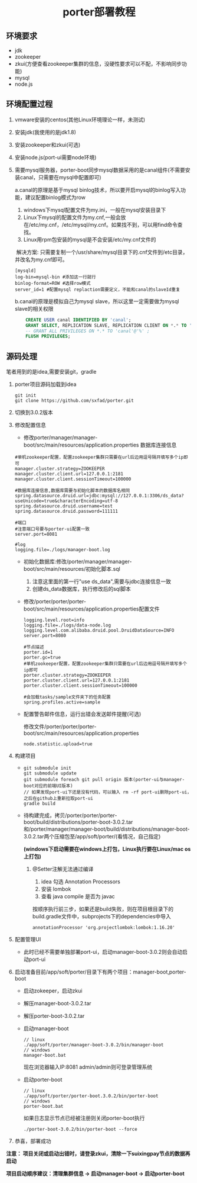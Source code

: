 # <center>porter部署教程</center>

## 环境要求

- jdk
- zookeeper
- zkui(方便查看zookeeper集群的信息，没硬性要求可以不配，不影响同步功能)
- mysql
- node.js

## 环境配置过程

1. vmware安装的centos(其他Linux环境理论一样，未测试)

2. 安装jdk(我使用的是jdk1.8)

3. 安装zookeeper和zkui(可选)

4. 安装node.js(port-ui需要node环境)

5. 需要mysql服务器，porter-boot同步mysql数据采用的是canal组件(不需要安装canal，只需要在mysql中配置即可)

   a.canal的原理是基于mysql binlog技术，所以要开启mysql的binlog写入功能，建议配置binlog模式为row

   1. windows下mysql配置文件为my.ini，一般在mysql安装目录下
   2. Linux下mysql的配置文件为my.cnf,一般会放在/etc/my.cnf，/etc/mysql/my.cnf。如果找不到，可以用find命令查找。
   3. Linux用rpm包安装的mysql是不会安装/etc/my.cnf文件的


   ​	解决方案: 只需要复制一个/usr/share/mysql目录下的.cnf文件到/etc目录，并改名为my.cnf即可。

   ````
   [mysqld]
   log-bin=mysql-bin #添加这一行就行
   binlog-format=ROW #选择row模式
   server_id=1 #配置mysql replaction需要定义，不能和canal的slaveId重复
   ````

   b.canal的原理是模拟自己为mysql slave，所以这里一定需要做为mysql slave的相关权限

   ````sql
       CREATE USER canal IDENTIFIED BY 'canal';    
       GRANT SELECT, REPLICATION SLAVE, REPLICATION CLIENT ON *.* TO 'canal'@'%';  
       -- GRANT ALL PRIVILEGES ON *.* TO 'canal'@'%' ;  
       FLUSH PRIVILEGES; 
   ````

## 源码处理

笔者用到的是idea,需要安装git，gradle

1. porter项目源码加载到idea

   ````
   git init
   git clone https://github.com/sxfad/porter.git
   ````

2. 切换到3.0.2版本

3. 修改配置信息

   - 修改porter/manager/manager-boot/src/main/resources/application.properties 数据库连接信息

   ````properties
   #单机zookeeper配置，配置zookeeper集群只需要在url后边用逗号隔开填写多个ip即可
   manager.cluster.strategy=ZOOKEEPER
   manager.cluster.client.url=127.0.0.1:2181
   manager.cluster.client.sessionTimeout=100000
   
   #数据库连接信息,数据库需要与初始化脚本的数据库名相同
   spring.datasource.druid.url=jdbc:mysql://127.0.0.1:3306/ds_data?useUnicode=true&characterEncoding=utf-8
   spring.datasource.druid.username=test
   spring.datasource.druid.password=111111
   
   #端口
   #注意端口号要与porter-ui配置一致
   server.port=8081
   
   #log
   logging.file=./logs/manager-boot.log
   ````

   - 初始化数据库:修改/porter/manager/manager-boot/src/main/resources/初始化脚本.sql

     1. 注意这里面的第一行"use ds_data",需要与jdbc连接信息一致
     2. 创建ds_data数据库，执行修改后的sql脚本

   - 修改/porter/porter/porter-boot/src/main/resources/application.properties配置⽂件

     ````properties
     logging.level.root=info
     logging.file=./logs/data-node.log
     logging.level.com.alibaba.druid.pool.DruidDataSource=INFO
     server.port=8080
     
     #节点描述
     porter.id=1
     porter.gc=true
     #单机zookeeper配置，配置zookeeper集群只需要在url后边用逗号隔开填写多个ip即可
     porter.cluster.strategy=ZOOKEEPER
     porter.cluster.client.url=127.0.0.1:2181
     porter.cluster.client.sessionTimeout=100000
     
     #会加载tasks/sample文件夹下的任务配置
     spring.profiles.active=sample
     ````

   - 配置警告邮件信息，运行出错会发送邮件提醒(可选)

     修改⽂件/porter/porter/porter-boot/src/main/resources/application.properties

     ````properties
     node.statistic.upload=true
     ````

4. 构建项目

   - ```git
     git submodule init
     git submodule update
     git submodule foreach git pull origin 版本(porter-ui与manager-boot对应的前端UI版本)
     // 如果发现port-ui下还是没有代码，可以输入 rm -rf port-ui删除port-ui，之后在github上重新拉取port-ui
     gradle build
     ```

   - 待构建完成，拷⻉/porter/porter/porter-boot/build/distributions/porter-boot-3.0.2.tar 和/porter/manager/manager-boot/build/distributions/manager-boot-3.0.2.tar两个压缩包⾄/app/soft/porter/(看情况，⾃⼰指定)

     **(windows下启动需要在windows上打包，Linux执行要在Linux/mac os上打包)**

     1. @Setter注解无法通过编译

        1. idea 勾选 Annotation Processors
        2. 安装 lombok
        3. 查看 java compile 是否为 javac

        按顺序执行前三步，如果还是build失败，则在项目根目录下的build.gradle文件中，subprojects下的dependencies中导入

        ````
        annotationProcessor 'org.projectlombok:lombok:1.16.20'
        ````

5. 配置管理UI

   - 此时已经不需要单独部署port-ui，启动manager-boot-3.0.2则会自动启动port-ui

6. 启动准备目前/app/soft/porter/⽬录下有两个项⽬：manager-boot,porter-boot

   - 启动zokeeper，启动zkui

   - 解压manager-boot-3.0.2.tar

   - 解压porter-boot-3.0.2.tar

   - 启动manager-boot

     ````
     // linux
     ./app/soft/porter/manager-boot-3.0.2/bin/manager-boot
     // windows
     manager-boot.bat
     ````

     现在浏览器输入IP:8081     admin/admin则可登录管理系统

   - 启动porter-boot

     ````
     // linux
     ./app/soft/porter/porter-boot.3.0.2/bin/porter-boot
     // windows
     porter-boot.bat
     ````

     如果日志显示节点已经被注册则关闭porter-boot执行

     ````
     ./porter-boot-3.0.2/bin/porter-boot --force
     ````

7. 恭喜，部署成功

**注意： 项⽬关闭或启动出错时，请登录zkui，清除⼀下suixingpay节点的数据再启动**

**项⽬启动顺序建议：清理集群信息 -> 启动manager-boot -> 启动porter-boot**
